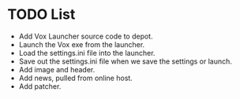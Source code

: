 # TODO List

* Add Vox Launcher source code to depot.
* Launch the Vox exe from the launcher.
* Load the settings.ini file into the launcher.
* Save out the settings.ini file when we save the settings or launch.
* Add image and header.
* Add news, pulled from online host.
* Add patcher.
